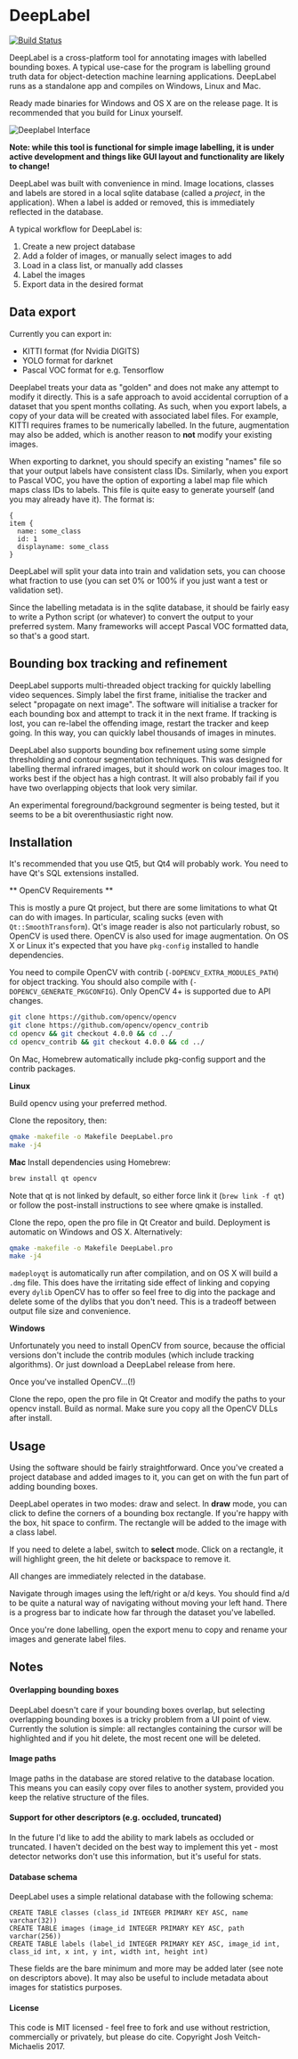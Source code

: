 # DeepLabel

[![Build Status](https://travis-ci.org/jveitchmichaelis/deeplabel.svg?branch=master)](https://travis-ci.org/jveitchmichaelis/deeplabel)


DeepLabel is a cross-platform tool for annotating images with labelled bounding boxes. A typical use-case for the program is labelling ground truth data for object-detection machine learning applications. DeepLabel runs as a standalone app and compiles on Windows, Linux and Mac.

Ready made binaries for Windows and OS X are on the release page. It is recommended that you build for Linux yourself.

![Deeplabel Interface](gui_example.png)

**Note: while this tool is functional for simple image labelling, it is under active development and things like GUI layout and functionality are likely to change!**


DeepLabel was built with convenience in mind. Image locations, classes and labels are stored in a local sqlite database (called a _project_, in the application). When a label is added or removed, this is immediately reflected in the database.

A typical workflow for DeepLabel is:

1. Create a new project database
2. Add a folder of images, or manually select images to add
3. Load in a class list, or manually add classes
4. Label the images
5. Export data in the desired format

## Data export

Currently you can export in:

* KITTI format (for Nvidia DIGITS)
* YOLO format for darknet
* Pascal VOC format for e.g. Tensorflow

Deeplabel treats your data as "golden" and does not make any attempt to modify it directly. This is a safe approach to avoid accidental corruption of a dataset that you spent months collating. As such, when you export labels, a copy of your data will be created with associated label files. For example, KITTI requires frames to be numerically labelled. In the future, augmentation may also be added, which is another reason to **not** modify your existing images.

When exporting to darknet, you should specify an existing "names" file so that your output labels have consistent class IDs. Similarly, when you export to Pascal VOC, you have the option of exporting a label map file which maps class IDs to labels. This file is quite easy to generate yourself (and you may already have it). The format is:

```
{
item {
  name: some_class
  id: 1
  displayname: some_class
}
```

DeepLabel will split your data into train and validation sets, you can choose what fraction to use (you can set 0% or 100% if you just want a test or validation set).

Since the labelling metadata is in the sqlite database, it should be fairly easy to write a Python script (or whatever) to convert the output to your preferred system. Many frameworks will accept Pascal VOC formatted data, so that's a good start.

## Bounding box tracking and refinement

DeepLabel supports multi-threaded object tracking for quickly labelling video sequences. Simply label the first frame, initialise the tracker and select "propagate on next image". The software will initialise a tracker for each bounding box and attempt to track it in the next frame. If tracking is lost, you can re-label the offending image, restart the tracker and keep going. In this way, you can quickly label thousands of images in minutes.

DeepLabel also supports bounding box refinement using some simple thresholding and contour segmentation techniques. This was designed for labelling thermal infrared images, but it should work on colour images too. It works best if the object has a high contrast. It will also probably fail if you have two overlapping objects that look very similar.

An experimental foreground/background segmenter is being tested, but it seems to be a bit overenthusiastic right now.

Installation
--

It's recommended that you use Qt5, but Qt4 will probably work. You need to have Qt's SQL extensions installed.

** OpenCV Requirements **

This is mostly a pure Qt project, but there are some limitations to what Qt can do with images. In particular, scaling sucks (even with `Qt::SmoothTransform`). Qt's image reader is also not particularly robust, so OpenCV is used there. OpenCV is also used for image augmentation. On OS X or Linux it's expected that you have `pkg-config` installed to handle dependencies. 

You need to compile OpenCV with contrib (`-DOPENCV_EXTRA_MODULES_PATH`) for object tracking. You should also compile with (`-DOPENCV_GENERATE_PKGCONFIG`). Only OpenCV 4+ is supported due to API changes.

``` bash
git clone https://github.com/opencv/opencv
git clone https://github.com/opencv/opencv_contrib
cd opencv && git checkout 4.0.0 && cd ../
cd opencv_contrib && git checkout 4.0.0 && cd ../
```

On Mac, Homebrew automatically include pkg-config support and the contrib packages.

**Linux**

Build opencv using your preferred method.

Clone the repository, then:

```bash
qmake -makefile -o Makefile DeepLabel.pro
make -j4
```

**Mac**
Install dependencies using Homebrew:
``` bash
brew install qt opencv
```

Note that qt is not linked by default, so either force link it (`brew link -f qt`) or follow the post-install instructions to see where qmake is installed.

Clone the repo, open the pro file in Qt Creator and build. Deployment is automatic on Windows and OS X. Alternatively:

```bash
qmake -makefile -o Makefile DeepLabel.pro
make -j4
```

`madeployqt` is automatically run after compilation, and on OS X will build a `.dmg` file. This does have the irritating side effect of linking and copying every `dylib` OpenCV has to offer so feel free to dig into the package and delete some of the dylibs that you don't need. This is a tradeoff between output file size and convenience.

**Windows**

Unfortunately you need to install OpenCV from source, because the official versions don't include the contrib modules (which include tracking algorithms). Or just download a DeepLabel release from here.

Once you've installed OpenCV...(!)

Clone the repo, open the pro file in Qt Creator and modify the paths to your opencv install. Build as normal. Make sure you copy all the OpenCV DLLs after install.

Usage
--

Using the software should be fairly straightforward. Once you've created a project database and added images to it, you can get on with the fun part of adding bounding boxes.

DeepLabel operates in two modes: draw and select. In **draw** mode, you can click to define the corners of a bounding box rectangle. If you're happy with the box, hit space to confirm. The rectangle will be added to the image with a class label.

If you need to delete a label, switch to **select** mode. Click on a rectangle, it will highlight green, the hit delete or backspace to remove it.

All changes are immediately relected in the database.

Navigate through images using the left/right or a/d keys. You should find a/d to be quite a natural way of navigating without moving your left hand. There is a progress bar to indicate how far through the dataset you've labelled.

Once you're done labelling, open the export menu to copy and rename your images and generate label files.

Notes
--

#### Overlapping bounding boxes

DeepLabel doesn't care if your bounding boxes overlap, but selecting overlapping bounding boxes is a tricky problem from a UI point of view. Currently the solution is simple: all rectangles containing the cursor will be highlighted and if you hit delete, the most recent one will be deleted.

#### Image paths

Image paths in the database are stored relative to the database location. This means you can easily copy over files to another system, provided you keep the relative structure of the files.

#### Support for other descriptors (e.g. occluded, truncated)

In the future I'd like to add the ability to mark labels as occluded or truncated. I haven't decided on the best way to implement this yet - most detector networks don't use this information, but it's useful for stats.

#### Database schema

DeepLabel uses a simple relational database with the following schema:

	CREATE TABLE classes (class_id INTEGER PRIMARY KEY ASC, name varchar(32))
	CREATE TABLE images (image_id INTEGER PRIMARY KEY ASC, path varchar(256))
	CREATE TABLE labels (label_id INTEGER PRIMARY KEY ASC, image_id int, class_id int, x int, y int, width int, height int)

These fields are the bare minimum and more may be added later (see note on descriptors above). It may also be useful to include metadata about images for statistics purposes.

#### License

This code is MIT licensed - feel free to fork and use without restriction, commercially or privately, but please do cite. Copyright Josh Veitch-Michaelis 2017.
